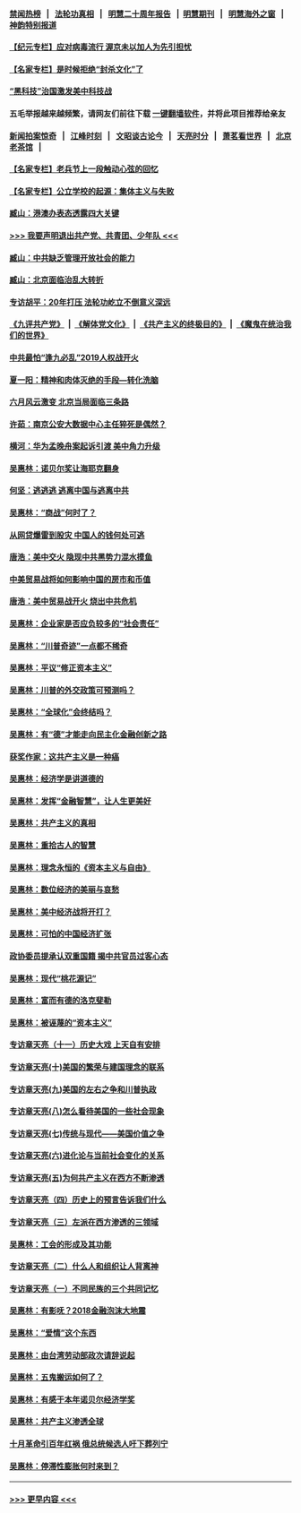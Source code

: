 #### [禁闻热榜](热点新闻.md?=0)  &nbsp;&nbsp;|&nbsp;&nbsp; [法轮功真相](https://github.com/gfw-breaker/truth/blob/master/README.md?=0) &nbsp;&nbsp;|&nbsp;&nbsp; [明慧二十周年报告](https://github.com/gfw-breaker/mh-reports/blob/master/README.md?=0) &nbsp;&nbsp;|&nbsp;&nbsp;[明慧期刊](https://github.com/gfw-breaker/mh-qikan) &nbsp;&nbsp;|&nbsp;&nbsp; [明慧海外之窗](https://github.com/gfw-breaker/mh-news/blob/master/README.md?=0) &nbsp;&nbsp;|&nbsp;&nbsp; [神韵特别报道](https://github.com/gfw-breaker/mh-news/blob/master/shenyun.md?=0)
#### [【纪元专栏】应对病毒流行 渥京未以加人为先引担忧](../pages/nsc423/n11875714.md?t=03081032) 
#### [【名家专栏】是时候拒绝“封杀文化”了](../pages/nsc423/n11814093.md?t=03081032) 
#### [“黑科技”治国激发美中科技战](../pages/nsc423/n11638056.md?t=03081032) 
#### 五毛举报越来越频繁，请网友们前往下载 [一键翻墙软件](https://github.com/gfw-breaker/ssr-accounts)，并将此项目推荐给亲友
#### [新闻拍案惊奇](https://github.com/gfw-breaker/banned-news/blob/master/pages/link4.md) &nbsp;&nbsp;|&nbsp;&nbsp; [江峰时刻](https://github.com/gfw-breaker/banned-news/blob/master/pages/link4.md) &nbsp;&nbsp;|&nbsp;&nbsp; [文昭谈古论今](https://github.com/gfw-breaker/banned-news/blob/master/pages/link4.md) &nbsp;&nbsp;|&nbsp;&nbsp; [天亮时分](https://github.com/gfw-breaker/banned-news/blob/master/pages/link4.md) &nbsp;&nbsp;|&nbsp;&nbsp; [萧茗看世界](https://github.com/gfw-breaker/banned-news/blob/master/pages/link4.md) &nbsp;&nbsp;|&nbsp;&nbsp; [北京老茶馆](https://github.com/gfw-breaker/banned-news/blob/master/pages/link4.md) &nbsp;&nbsp;|&nbsp;&nbsp; 
#### [【名家专栏】老兵节上一段触动心弦的回忆](../pages/nsc423/n11646016.md?t=03081032) 
#### [【名家专栏】公立学校的起源：集体主义与失败](../pages/nsc423/n11601833.md?t=03081032) 
#### [臧山：港澳办表态透露四大关键](../pages/nsc423/n11421628.md?t=03081032) 
#### [>>> 我要声明退出共产党、共青团、少年队 <<<](https://github.com/begood0513/goodnews/blob/master/quit/letter.md) 
#### [臧山：中共缺乏管理开放社会的能力](../pages/nsc423/n11407457.md?t=03081032) 
#### [臧山：北京面临治乱大转折](../pages/nsc423/n11406895.md?t=03081032) 
#### [专访胡平：20年打压 法轮功屹立不倒意义深远](../pages/nsc423/n11398800.md?t=03081032) 
#### [《九评共产党》](https://github.com/begood0513/9ping.md/blob/master/README.md) &nbsp;|&nbsp; [《解体党文化》](../../../../jtdwh.md/blob/master/README.md)  &nbsp;|&nbsp; [《共产主义的终极目的》](../../../../gczydzjmd.md/blob/master/README.md) &nbsp;|&nbsp; [《魔鬼在统治我们的世界》](../../../../mgztzwmdsj.md/blob/master/README.md) 
#### [中共最怕“逢九必乱”2019人权战开火](../pages/nsc423/n11385248.md?t=03081032) 
#### [夏一阳：精神和肉体灭绝的手段—转化洗脑](../pages/nsc423/n11368250.md?t=03081032) 
#### [六月风云激变 北京当局面临三条路](../pages/nsc423/n11313668.md?t=03081032) 
#### [许茹：南京公安大数据中心主任猝死是偶然？](../pages/nsc423/n11064744.md?t=03081032) 
#### [横河：华为孟晚舟案起诉引渡 美中角力升级](../pages/nsc423/n11027230.md?t=03081032) 
#### [吴惠林：诺贝尔奖让海耶克翻身](../pages/nsc423/n10890049.md?t=03081032) 
#### [何坚：逃逃逃 逃离中国与逃离中共](../pages/nsc423/n10592891.md?t=03081032) 
#### [吴惠林：“商战”何时了？](../pages/nsc423/n10573558.md?t=03081032) 
#### [从网贷爆雷到股灾 中国人的钱何处可逃](../pages/nsc423/n10572800.md?t=03081032) 
#### [唐浩：美中交火 隐现中共黑势力混水摸鱼](../pages/nsc423/n10544040.md?t=03081032) 
#### [中美贸易战将如何影响中国的房市和币值](../pages/nsc423/n10543697.md?t=03081032) 
#### [唐浩：美中贸易战开火 烧出中共危机](../pages/nsc423/n10540126.md?t=03081032) 
#### [吴惠林：企业家是否应负较多的“社会责任”](../pages/nsc423/n10535022.md?t=03081032) 
#### [吴惠林：“川普奇迹”一点都不稀奇](../pages/nsc423/n10512808.md?t=03081032) 
#### [吴惠林：平议“修正资本主义”](../pages/nsc423/n10495724.md?t=03081032) 
#### [吴惠林：川普的外交政策可预测吗？](../pages/nsc423/n10462387.md?t=03081032) 
#### [吴惠林：“全球化”会终结吗？](../pages/nsc423/n10452838.md?t=03081032) 
#### [吴惠林：有“德”才能走向民主化金融创新之路](../pages/nsc423/n10432292.md?t=03081032) 
#### [获奖作家：这共产主义是一种癌](../pages/nsc423/n10431541.md?t=03081032) 
#### [吴惠林：经济学是讲道德的](../pages/nsc423/n10398014.md?t=03081032) 
#### [吴惠林：发挥“金融智慧”，让人生更美好](../pages/nsc423/n10375019.md?t=03081032) 
#### [吴惠林：共产主义的真相](../pages/nsc423/n10351394.md?t=03081032) 
#### [吴惠林：重拾古人的智慧](../pages/nsc423/n10337691.md?t=03081032) 
#### [吴惠林：理念永恒的《资本主义与自由》](../pages/nsc423/n10316274.md?t=03081032) 
#### [吴惠林：数位经济的美丽与哀愁](../pages/nsc423/n10292946.md?t=03081032) 
#### [吴惠林：美中经济战将开打？](../pages/nsc423/n10258825.md?t=03081032) 
#### [吴惠林：可怕的中国经济扩张](../pages/nsc423/n10219147.md?t=03081032) 
#### [政协委员提承认双重国籍 揭中共官员过客心态](../pages/nsc423/n10208809.md?t=03081032) 
#### [吴惠林：现代“桃花源记”](../pages/nsc423/n10185234.md?t=03081032) 
#### [吴惠林：富而有德的洛克斐勒](../pages/nsc423/n10142264.md?t=03081032) 
#### [吴惠林：被诬蔑的“资本主义”](../pages/nsc423/n10124816.md?t=03081032) 
#### [专访章天亮（十一）历史大戏 上天自有安排](../pages/nsc423/n10094905.md?t=03081032) 
#### [专访章天亮(十)美国的繁荣与建国理念的联系](../pages/nsc423/n10094899.md?t=03081032) 
#### [专访章天亮(九)美国的左右之争和川普执政](../pages/nsc423/n10094889.md?t=03081032) 
#### [专访章天亮(八)怎么看待美国的一些社会现象](../pages/nsc423/n10094857.md?t=03081032) 
#### [专访章天亮(七)传统与现代——美国价值之争](../pages/nsc423/n10093140.md?t=03081032) 
#### [专访章天亮(六)进化论与当前社会变化的关系](../pages/nsc423/n10092036.md?t=03081032) 
#### [专访章天亮(五)为何共产主义在西方不断渗透](../pages/nsc423/n10083620.md?t=03081032) 
#### [专访章天亮（四）历史上的预言告诉我们什么](../pages/nsc423/n10083606.md?t=03081032) 
#### [专访章天亮（三）左派在西方渗透的三领域](../pages/nsc423/n10081115.md?t=03081032) 
#### [吴惠林：工会的形成及其功能](../pages/nsc423/n10080633.md?t=03081032) 
#### [专访章天亮（二）什么人和组织让人背离神](../pages/nsc423/n10076637.md?t=03081032) 
#### [专访章天亮（一）不同民族的三个共同记忆](../pages/nsc423/n10074188.md?t=03081032) 
#### [吴惠林：有影呒？2018金融泡沫大地震](../pages/nsc423/n10040534.md?t=03081032) 
#### [吴惠林：“爱情”这个东西](../pages/nsc423/n10019423.md?t=03081032) 
#### [吴惠林：由台湾劳动部政次请辞说起](../pages/nsc423/n9979679.md?t=03081032) 
#### [吴惠林：五鬼搬运如何了？](../pages/nsc423/n9925338.md?t=03081032) 
#### [吴惠林：有感于本年诺贝尔经济学奖](../pages/nsc423/n9871883.md?t=03081032) 
#### [吴惠林：共产主义渗透全球](../pages/nsc423/n9812748.md?t=03081032) 
#### [十月革命引百年红祸 俄总统候选人吁下葬列宁](../pages/nsc423/n9810182.md?t=03081032) 
#### [吴惠林：停滞性膨胀何时来到？](../pages/nsc423/n9764136.md?t=03081032) 

----
#### [ >>> 更早内容 <<< ](../indexes/nsc423-earlier.md)
